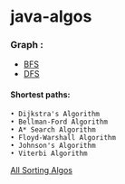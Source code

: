 # java-algos


### Graph :
* [BFS](https://github.com/jasdeepbhalla/java-algos/blob/master/src/graphs/bfs_graph.java)
* [DFS](https://github.com/jasdeepbhalla/java-algos/blob/master/src/graphs/dfs_graph.java)

#### Shortest paths:
	• Dijkstra's Algorithm
	• Bellman-Ford Algorithm
	• A* Search Algorithm
	• Floyd-Warshall Algorithm
	• Johnson's Algorithm
	• Viterbi Algorithm



[All Sorting Algos](https://github.com/jasdeepbhalla/java-algos/blob/master/src/sorting/AllSorting.java)
